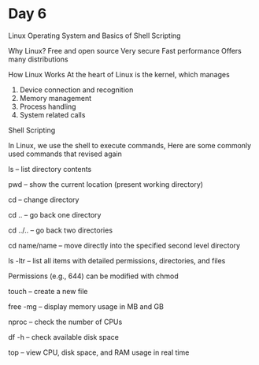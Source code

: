 # Day 6 

Linux Operating System and Basics of Shell Scripting

Why Linux?
Free and open source
Very secure
Fast performance
Offers many distributions

How Linux Works
At the heart of Linux is the kernel, which manages
1) Device connection and recognition
2) Memory management
3) Process handling
4) System related calls

Shell Scripting

In Linux, we use the shell to execute commands, Here are some commonly used commands that revised again 

ls – list directory contents

pwd – show the current location (present working directory)

cd – change directory

cd .. – go back one directory

cd ../.. – go back two directories

cd name/name – move directly into the specified second level directory

ls -ltr – list all items with detailed permissions, directories, and files

Permissions (e.g., 644) can be modified with chmod

touch – create a new file

free -mg – display memory usage in MB and GB

nproc – check the number of CPUs

df -h – check available disk space

top – view CPU, disk space, and RAM usage in real time